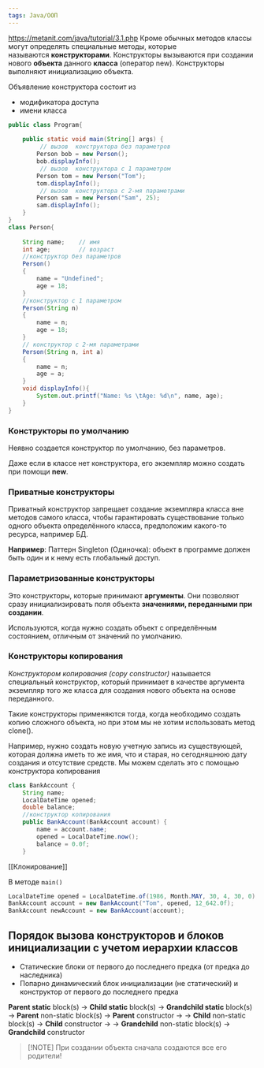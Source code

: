 ```yaml
---
tags: Java/ООП
---
```

https://metanit.com/java/tutorial/3.1.php
Кроме обычных методов классы могут определять специальные методы, которые называются **конструкторами**. Конструкторы вызываются при создании нового **объекта** данного **класса** (оператор new). Конструкторы выполняют инициализацию объекта.

Объявление конструктора состоит из
- модификатора доступа 
- имени класса
```java
public class Program{
      
    public static void main(String[] args) {
         // вызов  конструктора без параметров
        Person bob = new Person(); 
        bob.displayInfo();
         // вызов  конструктора с 1 параметром
        Person tom = new Person("Tom"); 
        tom.displayInfo();
         // вызов  конструктора с 2-мя параметрами
        Person sam = new Person("Sam", 25); 
        sam.displayInfo();
    }
}
class Person{
     
    String name;    // имя
    int age;        // возраст
    //конструктор без параметров
    Person()
    {
        name = "Undefined";
        age = 18;
    }
    //конструктор с 1 параметром
    Person(String n)
    {
        name = n;
        age = 18;
    }
    // конструктор с 2-мя параметрами
    Person(String n, int a)
    {
        name = n;
        age = a;
    }
    void displayInfo(){
        System.out.printf("Name: %s \tAge: %d\n", name, age);
    }
}
```
### Конструкторы по умолчанию
Неявно создается конструктор по умолчанию, без параметров. 

Даже если в классе нет конструктора, его экземпляр можно создать при помощи **new**.

### Приватные конструкторы
Приватный конструктор запрещает создание экземпляра класса вне методов самого класса, чтобы гарантировать существование только одного объекта определённого класса, предположим какого-то ресурса, например БД.

**Например**: Паттерн Singleton (Одиночка): объект в программе должен быть один и к нему есть глобальный доступ.
### Параметризованные конструкторы
Это конструкторы, которые принимают **аргументы**. Они позволяют сразу инициализировать поля объекта **значениями, переданными при создании**.

Используются, когда нужно создать объект с определённым состоянием, отличным от значений по умолчанию.
### Конструкторы копирования
_Конструктором копирования (copy constructor)_ называется специальный конструктор, который принимает в качестве аргумента экземпляр того же класса для создания нового объекта на основе переданного.

Такие конструкторы применяются тогда, когда необходимо создать копию сложного объекта, но при этом мы не хотим использовать метод clone().

Например, нужно создать новую учетную запись из существующей, которая должна иметь то же имя, что и старая, но сегодняшнюю дату создания и отсутствие средств. Мы можем сделать это с помощью конструктора копирования

```java
class BankAccount { 
	String name; 
	LocalDateTime opened; 
	double balance; 
	//конструктор копирования
	public BankAccount(BankAccount account) { 
		name = account.name; 
		opened = LocalDateTime.now(); 
		balance = 0.0f; 
	}
```
[[Клонирование]]

В методе `main()`

```java
LocalDateTime opened = LocalDateTime.of(1986, Month.MAY, 30, 4, 30, 0); 
BankAccount account = new BankAccount("Tom", opened, 12_642.0f); 
BankAccount newAccount = new BankAccount(account);
```

## Порядок вызова конструкторов и блоков инициализации с учетом иерархии классов
- Статические блоки от первого до последнего предка (от предка до наследника) 
- Попарно динамический блок инициализации (не статический) и конструктор от первого до последнего предка

**Parent static** block(s) → **Child static** block(s) → **Grandchild static** block(s)
→ **Parent** non-static block(s) → **Parent** constructor → 
→ **Child** non-static block(s) → **Child** constructor →
→ **Grandchild** non-static block(s) → **Grandchild** constructor

>[!NOTE] При создании объекта сначала создаются все его родители!
